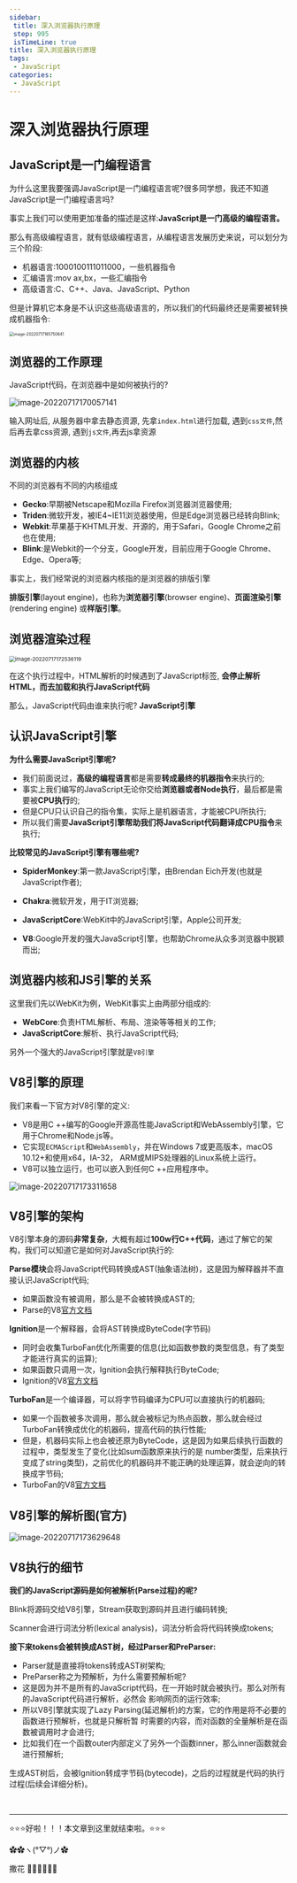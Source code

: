 ```yaml
---
sidebar:
 title: 深入浏览器执行原理
 step: 995
 isTimeLine: true
title: 深入浏览器执行原理
tags:
 - JavaScript
categories:
 - JavaScript
---
```


# 深入浏览器执行原理

## **JavaScript是一门编程语言**

为什么这里我要强调JavaScript是一门编程语言呢?很多同学想，我还不知道JavaScript是一门编程语言吗? 

事实上我们可以使用更加准备的描述是这样:**JavaScript是一门高级的编程语言。**

那么有高级编程语言，就有低级编程语言，从编程语言发展历史来说，可以划分为三个阶段:

- 机器语言:1000100111011000，一些机器指令
- 汇编语言:mov ax,bx，一些汇编指令
- 高级语言:C、C++、Java、JavaScript、Python

但是计算机它本身是不认识这些高级语言的，所以我们的代码最终还是需要被转换成机器指令:

<img src="./assets/image-20220717165750641.png" alt="image-20220717165750641" style="zoom:50%;" />

## **浏览器的工作原理**

JavaScript代码，在浏览器中是如何被执行的?

<img src="./assets/image-20220717170057141.png" alt="image-20220717170057141"  />

输入网址后, 从服务器中拿去静态资源, 先拿`index.html`进行加载, 遇到`css文件`,然后再去拿css资源, 遇到`js文件`,再去js拿资源

## **浏览器的内核**

不同的浏览器有不同的内核组成

- **Gecko**:早期被Netscape和Mozilla Firefox浏览器浏览器使用;
- **Triden**:微软开发，被IE4~IE11浏览器使用，但是Edge浏览器已经转向Blink; 
- **Webkit**:苹果基于KHTML开发、开源的，用于Safari，Google Chrome之前也在使用; 
- **Blink**:是Webkit的一个分支，Google开发，目前应用于Google Chrome、Edge、Opera等; 

事实上，我们经常说的浏览器内核指的是浏览器的排版引擎

**排版引擎**(layout engine)，也称为**浏览器引擎**(browser engine)、**页面渲染引擎**(rendering engine) 或**样版引擎**。

## **浏览器渲染过程**

<img src="./assets/image-20220717172536119.png" alt="image-20220717172536119" style="zoom:67%;" />

在这个执行过程中，HTML解析的时候遇到了JavaScript标签, **会停止解析HTML，而去加载和执行JavaScript代码**

那么，JavaScript代码由谁来执行呢?  **JavaScript引擎**

## **认识JavaScript引擎**

**为什么需要JavaScript引擎呢?**

- 我们前面说过，**高级的编程语言**都是需要**转成最终的机器指令**来执行的;
- 事实上我们编写的JavaScript无论你交给**浏览器或者Node执行**，最后都是需要被**CPU执行**的; 
- 但是CPU只认识自己的指令集，实际上是机器语言，才能被CPU所执行;
- 所以我们需要**JavaScript引擎帮助我们将JavaScript代码翻译成CPU指令**来执行;

**比较常见的JavaScript引擎有哪些呢?**

- **SpiderMonkey**:第一款JavaScript引擎，由Brendan Eich开发(也就是JavaScript作者); 

- **Chakra**:微软开发，用于IT浏览器;

- **JavaScriptCore**:WebKit中的JavaScript引擎，Apple公司开发;

- **V8**:Google开发的强大JavaScript引擎，也帮助Chrome从众多浏览器中脱颖而出;

## **浏览器内核和JS引擎的关系**

这里我们先以WebKit为例，WebKit事实上由两部分组成的:

- **WebCore**:负责HTML解析、布局、渲染等等相关的工作; 
- **JavaScriptCore**:解析、执行JavaScript代码;

另外一个强大的JavaScript引擎就是`V8引擎`

## **V8引擎的原理**

我们来看一下官方对V8引擎的定义:

- V8是用C ++编写的Google开源高性能JavaScript和WebAssembly引擎，它用于Chrome和Node.js等。
- 它实现`ECMAScript`和`WebAssembly`，并在Windows 7或更高版本，macOS 10.12+和使用x64，IA-32， ARM或MIPS处理器的Linux系统上运行。
- V8可以独立运行，也可以嵌入到任何C ++应用程序中。

![image-20220717173311658](./assets/image-20220717173311658.png)

## **V8引擎的架构**

V8引擎本身的源码**非常复杂**，大概有超过**100w行C++代码**，通过了解它的架构，我们可以知道它是如何对JavaScript执行的:

**Parse模块**会将JavaScript代码转换成AST(抽象语法树)，这是因为解释器并不直接认识JavaScript代码; 

- 如果函数没有被调用，那么是不会被转换成AST的;
-  Parse的V8[官方文档](https://v8.dev/blog/scanner)

**Ignition**是一个解释器，会将AST转换成ByteCode(字节码)

- 同时会收集TurboFan优化所需要的信息(比如函数参数的类型信息，有了类型才能进行真实的运算); 
- 如果函数只调用一次，Ignition会执行解释执行ByteCode;
-  Ignition的V8[官方文档](https://v8.dev/blog/ignition-interpreter)

**TurboFan**是一个编译器，可以将字节码编译为CPU可以直接执行的机器码;

- 如果一个函数被多次调用，那么就会被标记为热点函数，那么就会经过TurboFan转换成优化的机器码，提高代码的执行性能;
- 但是，机器码实际上也会被还原为ByteCode，这是因为如果后续执行函数的过程中，类型发生了变化(比如sum函数原来执行的是 number类型，后来执行变成了string类型)，之前优化的机器码并不能正确的处理运算，就会逆向的转换成字节码;
- TurboFan的V8[官方文档](https://v8.dev/blog/turbofan-jit)

## **V8引擎的解析图(官方)**

![image-20220717173629648](./assets/image-20220717173629648.png)

## **V8执行的细节**

**我们的JavaScript源码是如何被解析(Parse过程)的呢?**

Blink将源码交给V8引擎，Stream获取到源码并且进行编码转换;

Scanner会进行词法分析(lexical analysis)，词法分析会将代码转换成tokens;

**接下来tokens会被转换成AST树，经过Parser和PreParser:**

- Parser就是直接将tokens转成AST树架构;
-  PreParser称之为预解析，为什么需要预解析呢?
  - 这是因为并不是所有的JavaScript代码，在一开始时就会被执行。那么对所有的JavaScript代码进行解析，必然会 影响网页的运行效率;
  - 所以V8引擎就实现了Lazy Parsing(延迟解析)的方案，它的作用是将不必要的函数进行预解析，也就是只解析暂 时需要的内容，而对函数的全量解析是在函数被调用时才会进行;
  - 比如我们在一个函数outer内部定义了另外一个函数inner，那么inner函数就会进行预解析;

生成AST树后，会被Ignition转成字节码(bytecode)，之后的过程就是代码的执行过程(后续会详细分析)。

<br/>
<hr />

⭐️⭐️⭐️好啦！！！本文章到这里就结束啦。⭐️⭐️⭐️

✿✿ヽ(°▽°)ノ✿

撒花 🌸🌸🌸🌸🌸🌸
